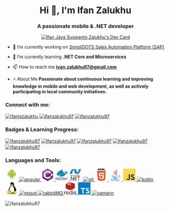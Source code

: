<h1 align="center">Hi 👋, I'm Ifan Zalukhu</h1>
<h3 align="center">A passionate mobile & .NET developer</h3>

<div align="center">
    <a href="https://app.daily.dev/ifanzalukhu97"><img
            src="https://api.daily.dev/devcards/v2/NfqzIu4ln.png?r=wip&type=wide" width="652"
            alt="Ifan Jaya Suswanto Zalukhu's Dev Card" /></a>
</div>

- 🔭 I’m currently working on [SimpliDOTS Sales Automation Platform (SAP)](https://app.simplidots.co.id)

- 🌱 I’m currently learning **.NET Core and Microservices**

- 📫 How to reach me **ivan.zalukhu97@gmail.com**

- ⚡ About Me **Passionate about continuous learning and improving knowledge in mobile and web development, as well as
actively participating in local community initiatives.**

<h3 align="left">Connect with me:</h3>
<p align="left">
    <a href="https://linkedin.com/in/ifanjszalukhu" target="blank"><img align="center"
            src="https://raw.githubusercontent.com/rahuldkjain/github-profile-readme-generator/master/src/images/icons/Social/linked-in-alt.svg"
            alt="ifanjszalukhu" height="30" width="40" /></a>
    <a href="https://dev.to/ifanzalukhu97" target="blank"><img align="center"
            src="https://raw.githubusercontent.com/rahuldkjain/github-profile-readme-generator/master/src/images/icons/Social/devto.svg"
            alt="ifanzalukhu97" height="30" width="40" /></a>
    <a href="https://www.hackerrank.com/ifanzalukhu97" target="blank"><img align="center"
            src="https://raw.githubusercontent.com/rahuldkjain/github-profile-readme-generator/master/src/images/icons/Social/hackerrank.svg"
            alt="ifanzalukhu97" height="30" width="40" /></a>
</p>

<h3 align="left">Badges & Learning Progress:</h3>
<p align="left">
    <a href="https://www.dicoding.com/users/ifanzalukhu97/academies" target="blank"><img align="center"
            src="https://avatars.githubusercontent.com/u/22091590" alt="Ifanzalukhu97" height="40" width="40" /></a>
    <a href="https://sekolahkoding.com/user/IfanZalukhu" target="blank"><img align="center"
            src="https://ik.imagekit.io/skodev/koala_typing_OR5Fy9uMg.png" alt="Ifanzalukhu97" height="40" width="40" /></a>
    <a href="https://learn.microsoft.com/en-us/users/ifanzalukhu97" target="blank"><img align="center"
            src="https://learn.microsoft.com/id-id/windows/images/learn-icon.png" alt="Ifanzalukhu97"
            height="30" width="60" /></a>
    <a href="https://g.dev/Ifanzalukhu97" target="blank"><img align="center"
            src="https://seeklogo.com/images/G/google-developers-logo-3FB15D7DCE-seeklogo.com.png" alt="Ifanzalukhu97"
            height="30" width="40" /></a>
    <a href="https://www.cloudskillsboost.google/public_profiles/ed12b36a-c4cb-466b-bfb8-83f5fd0b74d1"
        target="blank"><img align="center" src="https://gg4l.com/wp-content/uploads/images/catalog/Qwiklabs.png"
            alt="Ifanzalukhu97" height="40" width="40" /></a>
</p>

<h3 align="left">Languages and Tools:</h3>
<p align="left"> <a href="https://developer.android.com" target="_blank" rel="noreferrer"> <img
            src="https://raw.githubusercontent.com/devicons/devicon/master/icons/android/android-original-wordmark.svg"
            alt="android" width="40" height="40" /> </a> <a href="https://angular.io" target="_blank" rel="noreferrer">
        <img src="https://angular.io/assets/images/logos/angular/angular.svg" alt="angular" width="40" height="40" />
    </a> <a href="https://www.w3schools.com/cs/" target="_blank" rel="noreferrer"> <img
            src="https://raw.githubusercontent.com/devicons/devicon/master/icons/csharp/csharp-original.svg"
            alt="csharp" width="40" height="40" /> </a> <a href="https://www.docker.com/" target="_blank"
        rel="noreferrer"> <img
            src="https://raw.githubusercontent.com/devicons/devicon/master/icons/docker/docker-original-wordmark.svg"
            alt="docker" width="40" height="40" /> </a> <a href="https://dotnet.microsoft.com/" target="_blank"
        rel="noreferrer"> <img
            src="https://raw.githubusercontent.com/devicons/devicon/master/icons/dot-net/dot-net-original-wordmark.svg"
            alt="dotnet" width="40" height="40" /> </a> <a href="https://git-scm.com/" target="_blank" rel="noreferrer">
        <img src="https://www.vectorlogo.zone/logos/git-scm/git-scm-icon.svg" alt="git" width="40" height="40" /> </a>
    <a href="https://www.w3.org/html/" target="_blank" rel="noreferrer"> <img
            src="https://raw.githubusercontent.com/devicons/devicon/master/icons/html5/html5-original-wordmark.svg"
            alt="html5" width="40" height="40" /> </a> <a href="https://www.java.com" target="_blank" rel="noreferrer">
        <img src="https://raw.githubusercontent.com/devicons/devicon/master/icons/java/java-original.svg" alt="java"
            width="40" height="40" /> </a> <a href="https://developer.mozilla.org/en-US/docs/Web/JavaScript"
        target="_blank" rel="noreferrer"> <img
            src="https://raw.githubusercontent.com/devicons/devicon/master/icons/javascript/javascript-original.svg"
            alt="javascript" width="40" height="40" /> </a> <a href="https://kotlinlang.org" target="_blank"
        rel="noreferrer"> <img src="https://www.vectorlogo.zone/logos/kotlinlang/kotlinlang-icon.svg" alt="kotlin"
            width="40" height="40" /> </a> <a href="https://www.linux.org/" target="_blank" rel="noreferrer"> <img
            src="https://raw.githubusercontent.com/devicons/devicon/master/icons/linux/linux-original.svg" alt="linux"
            width="40" height="40" /> </a> <a href="https://www.microsoft.com/en-us/sql-server" target="_blank"
        rel="noreferrer"> <img src="https://www.svgrepo.com/show/303229/microsoft-sql-server-logo.svg" alt="mssql"
            width="40" height="40" /> </a> <a href="https://www.rabbitmq.com" target="_blank" rel="noreferrer"> <img
            src="https://www.vectorlogo.zone/logos/rabbitmq/rabbitmq-icon.svg" alt="rabbitMQ" width="40" height="40" />
    </a> <a href="https://redis.io" target="_blank" rel="noreferrer"> <img
            src="https://raw.githubusercontent.com/devicons/devicon/master/icons/redis/redis-original-wordmark.svg"
            alt="redis" width="40" height="40" /> </a> <a href="https://www.typescriptlang.org/" target="_blank"
        rel="noreferrer"> <img
            src="https://raw.githubusercontent.com/devicons/devicon/master/icons/typescript/typescript-original.svg"
            alt="typescript" width="40" height="40" /> </a> <a href="https://dotnet.microsoft.com/apps/xamarin"
        target="_blank" rel="noreferrer"> <img
            src="https://raw.githubusercontent.com/detain/svg-logos/780f25886640cef088af994181646db2f6b1a3f8/svg/xamarin.svg"
            alt="xamarin" width="40" height="40" /> </a> </p>

<p><img align="center"
        src="https://github-readme-stats.vercel.app/api/top-langs?username=ifanzalukhu97&show_icons=true&locale=en&layout=compact"
        alt="ifanzalukhu97" /></p>
